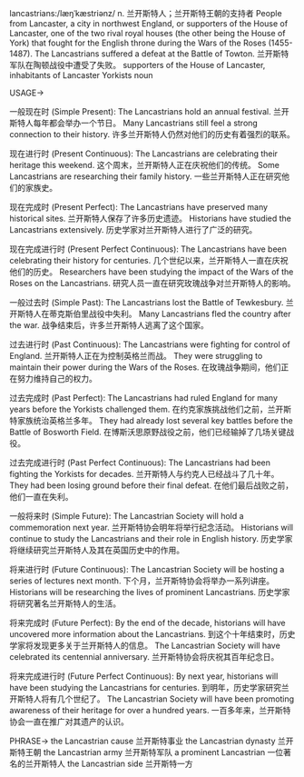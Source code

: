 lancastrians:/læŋˈkæstriənz/
n.
兰开斯特人；兰开斯特王朝的支持者
People from Lancaster, a city in northwest England, or supporters of the House of Lancaster, one of the two rival royal houses (the other being the House of York) that fought for the English throne during the Wars of the Roses (1455-1487).
The Lancastrians suffered a defeat at the Battle of Towton. 兰开斯特军队在陶顿战役中遭受了失败。
supporters of the House of Lancaster, inhabitants of Lancaster
Yorkists
noun


USAGE->

一般现在时 (Simple Present):
The Lancastrians hold an annual festival. 兰开斯特人每年都会举办一个节日。
Many Lancastrians still feel a strong connection to their history. 许多兰开斯特人仍然对他们的历史有着强烈的联系。

现在进行时 (Present Continuous):
The Lancastrians are celebrating their heritage this weekend.  这个周末，兰开斯特人正在庆祝他们的传统。
Some Lancastrians are researching their family history. 一些兰开斯特人正在研究他们的家族史。

现在完成时 (Present Perfect):
The Lancastrians have preserved many historical sites. 兰开斯特人保存了许多历史遗迹。
Historians have studied the Lancastrians extensively. 历史学家对兰开斯特人进行了广泛的研究。

现在完成进行时 (Present Perfect Continuous):
The Lancastrians have been celebrating their history for centuries.  几个世纪以来，兰开斯特人一直在庆祝他们的历史。
Researchers have been studying the impact of the Wars of the Roses on the Lancastrians. 研究人员一直在研究玫瑰战争对兰开斯特人的影响。


一般过去时 (Simple Past):
The Lancastrians lost the Battle of Tewkesbury. 兰开斯特人在蒂克斯伯里战役中失利。
Many Lancastrians fled the country after the war. 战争结束后，许多兰开斯特人逃离了这个国家。

过去进行时 (Past Continuous):
The Lancastrians were fighting for control of England. 兰开斯特人正在为控制英格兰而战。
They were struggling to maintain their power during the Wars of the Roses. 在玫瑰战争期间，他们正在努力维持自己的权力。

过去完成时 (Past Perfect):
The Lancastrians had ruled England for many years before the Yorkists challenged them. 在约克家族挑战他们之前，兰开斯特家族统治英格兰多年。
They had already lost several key battles before the Battle of Bosworth Field. 在博斯沃思原野战役之前，他们已经输掉了几场关键战役。

过去完成进行时 (Past Perfect Continuous):
The Lancastrians had been fighting the Yorkists for decades. 兰开斯特人与约克人已经战斗了几十年。
They had been losing ground before their final defeat. 在他们最后战败之前，他们一直在失利。

一般将来时 (Simple Future):
The Lancastrian Society will hold a commemoration next year. 兰开斯特协会明年将举行纪念活动。
Historians will continue to study the Lancastrians and their role in English history. 历史学家将继续研究兰开斯特人及其在英国历史中的作用。


将来进行时 (Future Continuous):
The Lancastrian Society will be hosting a series of lectures next month.  下个月，兰开斯特协会将举办一系列讲座。
Historians will be researching the lives of prominent Lancastrians. 历史学家将研究著名兰开斯特人的生活。

将来完成时 (Future Perfect):
By the end of the decade, historians will have uncovered more information about the Lancastrians. 到这个十年结束时，历史学家将发现更多关于兰开斯特人的信息。
The Lancastrian Society will have celebrated its centennial anniversary. 兰开斯特协会将庆祝其百年纪念日。

将来完成进行时 (Future Perfect Continuous):
By next year, historians will have been studying the Lancastrians for centuries. 到明年，历史学家研究兰开斯特人将有几个世纪了。
The Lancastrian Society will have been promoting awareness of their heritage for over a hundred years.  一百多年来，兰开斯特协会一直在推广对其遗产的认识。


PHRASE->
the Lancastrian cause 兰开斯特事业
the Lancastrian dynasty 兰开斯特王朝
the Lancastrian army 兰开斯特军队
a prominent Lancastrian 一位著名的兰开斯特人
the Lancastrian side 兰开斯特一方
